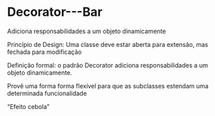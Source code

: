# Decorator---Bar


Adiciona responsabilidades a um objeto dinamicamente

Princípio de Design: Uma classe deve estar aberta para extensão, mas fechada para 
modificação

Definição formal: o padrão Decorator adiciona responsabilidades a um
objeto dinamicamente.

Provê uma forma forma flexível para que as subclasses estendam uma 
determinada funcionalidade

“Efeito cebola”